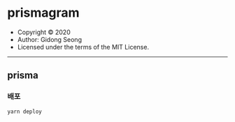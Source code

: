 # prismagram

- Copyright &copy; 2020
- Author: Gidong Seong
- Licensed under the terms of the MIT License.

---

## prisma

### 배포

```CMD
yarn deploy
```
